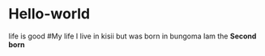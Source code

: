 # Hello-world
life is good
#My life
I live in kisii but was born in bungoma
Iam the **Second born**
